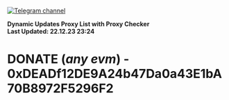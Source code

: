 [![Telegram channel](https://img.shields.io/endpoint?url=https://runkit.io/damiankrawczyk/telegram-badge/branches/master?url=https://t.me/n4z4v0d)](https://t.me/n4z4v0d) 

**Dynamic Updates Proxy List with Proxy Checker**  
**Last Updated: 22.12.23 23:24**

# DONATE (_any evm_) - 0xDEADf12DE9A24b47Da0a43E1bA70B8972F5296F2
